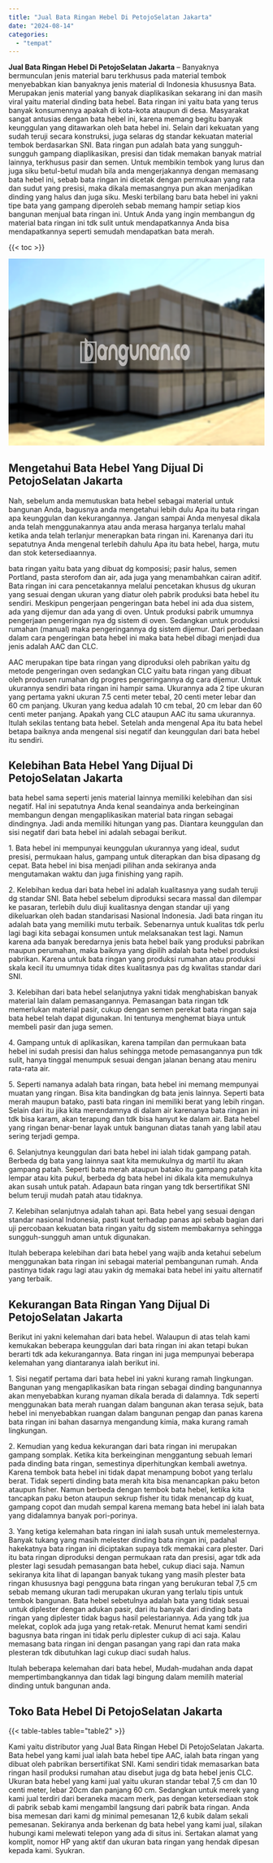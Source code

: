 ```yaml
---
title: "Jual Bata Ringan Hebel Di PetojoSelatan Jakarta"
date: "2024-08-14"
categories: 
  - "tempat"
---
```


**Jual Bata Ringan Hebel Di PetojoSelatan Jakarta** – Banyaknya bermunculan jenis material baru terkhusus pada material tembok menyebabkan kian banyaknya jenis material di Indonesia khususnya Bata. Merupakan jenis material yang banyak diaplikasikan sekarang ini dan masih viral yaitu material dinding bata hebel. Bata ringan ini yaitu bata yang terus banyak konsumennya apakah di kota-kota ataupun di desa. Masyarakat sangat antusias dengan bata hebel ini, karena memang begitu banyak keunggulan yang ditawarkan oleh bata hebel ini. Selain dari kekuatan yang sudah teruji secara konstruksi, juga selaras dg standar kekuatan material tembok berdasarkan SNI. Bata ringan pun adalah bata yang sungguh-sungguh gampang diaplikasikan, presisi dan tidak memakan banyak matrial lainnya, terkhusus pasir dan semen. Untuk membikin tembok yang lurus dan juga siku betul-betul mudah bila anda mengerjakannya dengan memasang bata hebel ini, sebab bata ringan ini dicetak dengan permukaan yang rata dan sudut yang presisi, maka dikala memasangnya pun akan menjadikan dinding yang halus dan juga siku. Meski terbilang baru bata hebel ini yakni tipe bata yang gampang diperoleh sebab memang hampir setiap kios bangunan menjual bata ringan ini. Untuk Anda yang ingin membangun dg material bata ringan ini tdk sulit untuk mendapatkannya Anda bisa mendapatkannya seperti semudah mendapatkan bata merah.

{{< toc >}}

![Jual Bata Ringan Hebel Di PetojoSelatan Jakarta](/images/jual-hebel-murah-35.png)

## Mengetahui Bata Hebel Yang Dijual Di PetojoSelatan Jakarta

Nah, sebelum anda memutuskan bata hebel sebagai material untuk bangunan Anda, bagusnya anda mengetahui lebih dulu Apa itu bata ringan apa keunggulan dan kekurangannya. Jangan sampai Anda menyesal dikala anda telah menggunakannya atau anda merasa harganya terlalu mahal ketika anda telah terlanjur menerapkan bata ringan ini. Karenanya dari itu sepatutnya Anda mengenal terlebih dahulu Apa itu bata hebel, harga, mutu dan stok ketersediaannya.

bata ringan yaitu bata yang dibuat dg komposisi; pasir halus, semen Portland, pasta sterofom dan air, ada juga yang menambahkan cairan aditif. Bata ringan ini cara pencetakannya melalui pencetakan khusus dg ukuran yang sesuai dengan ukuran yang diatur oleh pabrik produksi bata hebel itu sendiri. Meskipun pengerjaan pengeringan bata hebel ini ada dua sistem, ada yang dijemur dan ada yang di oven. Untuk produksi pabrik umumnya pengerjaan pengeringan nya dg sistem di oven. Sedangkan untuk produksi rumahan (manual) maka pengeringannya dg sistem dijemur. Dari perbedaan dalam cara pengeringan bata hebel ini maka bata hebel dibagi menjadi dua jenis adalah AAC dan CLC.

AAC merupakan tipe bata ringan yang diproduksi oleh pabrikan yaitu dg metode pengeringan oven sedangkan CLC yaitu bata ringan yang dibuat oleh produsen rumahan dg progres pengeringannya dg cara dijemur. Untuk ukurannya sendiri bata ringan ini hampir sama. Ukurannya ada 2 tipe ukuran yang pertama yakni ukuran 7.5 centi meter tebal, 20 centi meter lebar dan 60 cm panjang. Ukuran yang kedua adalah 10 cm tebal, 20 cm lebar dan 60 centi meter panjang. Apakah yang CLC ataupun AAC itu sama ukurannya. Itulah sekilas tentang bata hebel. Setelah anda mengenal Apa itu bata hebel betapa baiknya anda mengenal sisi negatif dan keunggulan dari bata hebel itu sendiri.

## Kelebihan Bata Hebel Yang Dijual Di PetojoSelatan Jakarta

bata hebel sama seperti jenis material lainnya memiliki kelebihan dan sisi negatif. Hal ini sepatutnya Anda kenal seandainya anda berkeinginan membangun dengan mengaplikasikan material bata ringan sebagai dindingnya. Jadi anda memiliki hitungan yang pas. Diantara keunggulan dan sisi negatif dari bata hebel ini adalah sebagai berikut.

1\. Bata hebel ini mempunyai keunggulan ukurannya yang ideal, sudut presisi, permukaan halus, gampang untuk diterapkan dan bisa dipasang dg cepat. Bata hebel ini bisa menjadi pilihan anda sekiranya anda mengutamakan waktu dan juga finishing yang rapih.

2\. Kelebihan kedua dari bata hebel ini adalah kualitasnya yang sudah teruji dg standar SNI. Bata hebel sebelum diproduksi secara massal dan dilempar ke pasaran, terlebih dulu diuji kualitasnya dengan standar uji yang dikeluarkan oleh badan standarisasi Nasional Indonesia. Jadi bata ringan itu adalah bata yang memiliki mutu terbaik. Sebenarnya untuk kualitas tdk perlu lagi bagi kita sebagai konsumen untuk melaksanakan test lagi. Namun karena ada banyak beredarnya jenis bata hebel baik yang produksi pabrikan maupun perumahan, maka baiknya yang dipilih adalah bata hebel produksi pabrikan. Karena untuk bata ringan yang produksi rumahan atau produksi skala kecil itu umumnya tidak dites kualitasnya pas dg kwalitas standar dari SNI.

3\. Kelebihan dari bata hebel selanjutnya yakni tidak menghabiskan banyak material lain dalam pemasangannya. Pemasangan bata ringan tdk memerlukan material pasir, cukup dengan semen perekat bata ringan saja bata hebel telah dapat digunakan. Ini tentunya menghemat biaya untuk membeli pasir dan juga semen.

4\. Gampang untuk di aplikasikan, karena tampilan dan permukaan bata hebel ini sudah presisi dan halus sehingga metode pemasangannya pun tdk sulit, hanya tinggal menumpuk sesuai dengan jalanan benang atau meniru rata-rata air.

5\. Seperti namanya adalah bata ringan, bata hebel ini memang mempunyai muatan yang ringan. Bisa kita bandingkan dg bata jenis lainnya. Seperti bata merah maupun batako, pasti bata ringan ini memiliki berat yang lebih ringan. Selain dari itu jika kita merendamnya di dalam air karenanya bata ringan ini tdk bisa karam, akan terapung dan tdk bisa hanyut ke dalam air. Bata hebel yang ringan benar-benar layak untuk bangunan diatas tanah yang labil atau sering terjadi gempa.

6\. Selanjutnya keunggulan dari bata hebel ini ialah tidak gampang patah. Berbeda dg bata yang lainnya saat kita memukulnya dg martil itu akan gampang patah. Seperti bata merah ataupun batako itu gampang patah kita lempar atau kita pukul, berbeda dg bata hebel ini dikala kita memukulnya akan susah untuk patah. Adapaun bata ringan yang tdk bersertifikat SNI belum teruji mudah patah atau tidaknya.

7\. Kelebihan selanjutnya adalah tahan api. Bata hebel yang sesuai dengan standar nasional Indonesia, pasti kuat terhadap panas api sebab bagian dari uji percobaan kekuatan bata ringan yaitu dg sistem membakarnya sehingga sungguh-sungguh aman untuk digunakan.

Itulah beberapa kelebihan dari bata hebel yang wajib anda ketahui sebelum menggunakan bata ringan ini sebagai material pembangunan rumah. Anda pastinya tidak ragu lagi atau yakin dg memakai bata hebel ini yaitu alternatif yang terbaik.

## Kekurangan Bata Ringan Yang Dijual Di PetojoSelatan Jakarta

Berikut ini yakni kelemahan dari bata hebel. Walaupun di atas telah kami kemukakan beberapa keunggulan dari bata ringan ini akan tetapi bukan berarti tdk ada kekurangannya. Bata ringan ini juga mempunyai beberapa kelemahan yang diantaranya ialah berikut ini.

1\. Sisi negatif pertama dari bata hebel ini yakni kurang ramah lingkungan. Bangunan yang mengaplikasikan bata ringan sebagai dinding bangunannya akan menyebabkan kurang nyaman dikala berada di dalamnya. Tdk seperti menggunakan bata merah ruangan dalam bangunan akan terasa sejuk, bata hebel ini menyebabkan ruangan dalam bangunan pengap dan panas karena bata ringan ini bahan dasarnya mengandung kimia, maka kurang ramah lingkungan.

2\. Kemudian yang kedua kekurangan dari bata ringan ini merupakan gampang somplak. Ketika kita berkeinginan menggantung sebuah lemari pada dinding bata ringan, semestinya diperhitungkan kembali awetnya. Karena tembok bata hebel ini tidak dapat menampung bobot yang terlalu berat. Tidak seperti dinding bata merah kita bisa menancapkan paku beton ataupun fisher. Namun berbeda dengan tembok bata hebel, ketika kita tancapkan paku beton ataupun sekrup fisher itu tidak menancap dg kuat, gampang copot dan mudah sempal karena memang bata hebel ini ialah bata yang didalamnya banyak pori-porinya.

3\. Yang ketiga kelemahan bata ringan ini ialah susah untuk memelesternya. Banyak tukang yang masih melester dinding bata ringan ini, padahal hakekatnya bata ringan ini diciptakan supaya tdk memakai cara plester. Dari itu bata ringan diproduksi dengan permukaan rata dan presisi, agar tdk ada plester lagi sesudah pemasangan bata hebel, cukup diaci saja. Namun sekiranya kita lihat di lapangan banyak tukang yang masih plester bata ringan khususnya bagi pengguna bata ringan yang berukuran tebal 7,5 cm sebab memang ukuran tadi merupakan ukuran yang terlalu tipis untuk tembok bangunan. Bata hebel sebetulnya adalah bata yang tidak sesuai untuk diplester dengan adukan pasir, dari itu banyak dari dinding bata ringan yang diplester tidak bagus hasil pelestariannya. Ada yang tdk jua melekat, coplok ada juga yang retak-retak. Menurut hemat kami sendiri bagusnya bata ringan ini tidak perlu diplester cukup di aci saja. Kalau memasang bata ringan ini dengan pasangan yang rapi dan rata maka plesteran tdk dibutuhkan lagi cukup diaci sudah halus.

Itulah beberapa kelemahan dari bata hebel, Mudah-mudahan anda dapat mempertimbangkannya dan tidak lagi bingung dalam memilih material dinding untuk bangunan anda.

## Toko Bata Hebel Di PetojoSelatan Jakarta

{{< table-tables table="table2" >}}

Kami yaitu distributor yang Jual Bata Ringan Hebel Di PetojoSelatan Jakarta. Bata hebel yang kami jual ialah bata hebel tipe AAC, ialah bata ringan yang dibuat oleh pabrikan bersertifikat SNI. Kami sendiri tidak memasarkan bata ringan hasil produksi rumahan atau disebut juga dg bata hebel jenis CLC. Ukuran bata hebel yang kami jual yaitu ukuran standar tebal 7,5 cm dan 10 centi meter, lebar 20cm dan panjang 60 cm. Sedangkan untuk merek yang kami jual terdiri dari beraneka macam merk, pas dengan ketersediaan stok di pabrik sebab kami mengambil langsung dari pabrik bata ringan. Anda bisa memesan dari kami dg minimal pemesanan 12,6 kubik dalam sekali pemesanan. Sekiranya anda berkenan dg bata hebel yang kami jual, silakan hubungi kami melewati telepon yang ada di situs ini. Sertakan alamat yang komplit, nomor HP yang aktif dan ukuran bata ringan yang hendak dipesan kepada kami. Syukran.
